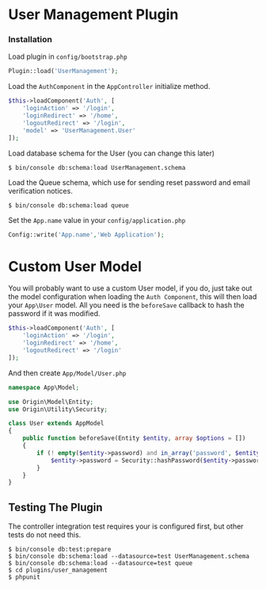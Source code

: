 # User Management Plugin

### Installation

Load plugin in `config/bootstrap.php`

```php
Plugin::load('UserManagement');
```

Load the `AuthComponent` in the `AppController` initialize method.

```php
$this->loadComponent('Auth', [
    'loginAction' => '/login',
    'loginRedirect' => '/home',
    'logoutRedirect' => '/login',
    'model' => 'UserManagement.User'
]);
```

Load database schema for the User (you can change this later)

```linux
$ bin/console db:schema:load UserManagement.schema
```

Load the Queue schema, which use for sending reset password and email verification notices.

```linux
$ bin/console db:schema:load queue
```

Set the `App.name` value in your `config/application.php`

```php
Config::write('App.name','Web Application');
```

# Custom User Model

You will probably want to use a custom User model, if you do, just take out the model configuration when loading the `Auth Component`, this will then load your `App\User` model. All you need is the `beforeSave` callback to hash the password if it was modified.

```php
$this->loadComponent('Auth', [
    'loginAction' => '/login',
    'loginRedirect' => '/home',
    'logoutRedirect' => '/login'
]);
```

And then create `App/Model/User.php`

```php
namespace App\Model;

use Origin\Model\Entity;
use Origin\Utility\Security;

class User extends AppModel
{
    public function beforeSave(Entity $entity, array $options = [])
    {
        if (! empty($entity->password) and in_array('password', $entity->modified())) {
            $entity->password = Security::hashPassword($entity->password);
        }
    }
}
```

## Testing The Plugin

The controller integration test requires your is configured first, but other tests do not need this.

```linux
$ bin/console db:test:prepare
$ bin/console db:schema:load --datasource=test UserManagement.schema
$ bin/console db:schema:load --datasource=test queue
$ cd plugins/user_management
$ phpunit
````